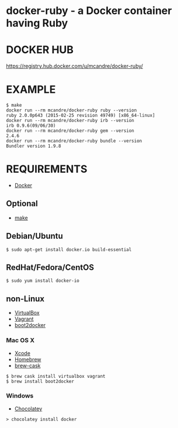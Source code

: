 # docker-ruby - a Docker container having Ruby

# DOCKER HUB

https://registry.hub.docker.com/u/mcandre/docker-ruby/

# EXAMPLE

```
$ make
docker run --rm mcandre/docker-ruby ruby --version
ruby 2.0.0p643 (2015-02-25 revision 49749) [x86_64-linux]
docker run --rm mcandre/docker-ruby irb --version
irb 0.9.6(09/06/30)
docker run --rm mcandre/docker-ruby gem --version
2.4.6
docker run --rm mcandre/docker-ruby bundle --version
Bundler version 1.9.8
```

# REQUIREMENTS

* [Docker](https://www.docker.com/)

## Optional

* [make](http://www.gnu.org/software/make/)

## Debian/Ubuntu

```
$ sudo apt-get install docker.io build-essential
```

## RedHat/Fedora/CentOS

```
$ sudo yum install docker-io
```

## non-Linux

* [VirtualBox](https://www.virtualbox.org/)
* [Vagrant](https://www.vagrantup.com/)
* [boot2docker](http://boot2docker.io/)

### Mac OS X

* [Xcode](http://itunes.apple.com/us/app/xcode/id497799835?ls=1&mt=12)
* [Homebrew](http://brew.sh/)
* [brew-cask](http://caskroom.io/)

```
$ brew cask install virtualbox vagrant
$ brew install boot2docker
```

### Windows

* [Chocolatey](https://chocolatey.org/)

```
> chocolatey install docker
```
